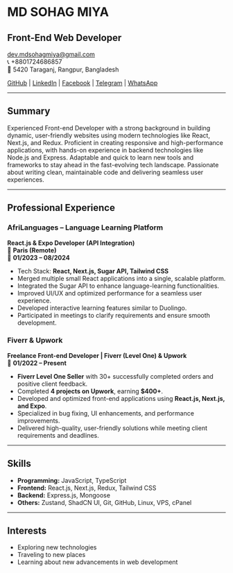 # MD SOHAG MIYA

## Front-End Web Developer

dev.mdsohagmiya@gmail.com  
📞 +8801724686857  
📍 5420 Taraganj, Rangpur, Bangladesh  

[GitHub](https://github.com/dev-mdsohagmiya) | [LinkedIn](http://linkedin.com/dev-mdsohagmiya) | [Facebook](https://www.facebook.com/dev.mdsohagislam) | [Telegram](https://t.me/dev_mdsohagmiya) | [WhatsApp](https://api.whatsapp.com/send?phone=8801623850673)

---

## Summary
Experienced Front-end Developer with a strong background in building dynamic, user-friendly websites using modern technologies like React, Next.js, and Redux. Proficient in creating responsive and high-performance applications, with hands-on experience in backend technologies like Node.js and Express. Adaptable and quick to learn new tools and frameworks to stay ahead in the fast-evolving tech landscape. Passionate about writing clean, maintainable code and delivering seamless user experiences.

---

## Professional Experience

### **AfriLanguages – Language Learning Platform**
**React.js & Expo Developer (API Integration)**  
📍 **Paris (Remote)**  
📅 **01/2023 – 08/2024**  

- Tech Stack: **React, Next.js, Sugar API, Tailwind CSS**
- Merged multiple small React applications into a single, scalable platform.
- Integrated the Sugar API to enhance language-learning functionalities.
- Improved UI/UX and optimized performance for a seamless user experience.
- Developed interactive learning features similar to Duolingo.
- Participated in meetings to clarify requirements and ensure smooth development.

### **Fiverr & Upwork**
**Freelance Front-end Developer | Fiverr (Level One) & Upwork**  
📅 **01/2022 – Present**  

- **Fiverr Level One Seller** with 30+ successfully completed orders and positive client feedback.
- Completed **4 projects on Upwork**, earning **$400+**.
- Developed and optimized front-end applications using **React.js, Next.js, and Expo**.
- Specialized in bug fixing, UI enhancements, and performance improvements.
- Delivered high-quality, user-friendly solutions while meeting client requirements and deadlines.

---



## Skills

- **Programming:** JavaScript, TypeScript
- **Frontend:** React.js, Next.js, Redux, Tailwind CSS
- **Backend:** Express.js, Mongoose
- **Others:** Zustand, ShadCN UI, Git, GitHub, Linux, VPS, cPanel

---


## Interests

- Exploring new technologies
- Traveling to new places
- Learning about new advancements in web development
